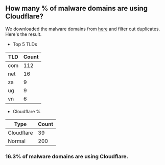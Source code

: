## How many % of malware domains are using Cloudflare?


We downloaded the malware domains from [here](https://urlhaus.abuse.ch) and filter out duplicates.
Here's the result.


[//]: # (start replacement)


- Top 5 TLDs

| TLD | Count |
| --- | --- |
| com | 112 |
| net | 16 |
| za | 9 |
| ug | 9 |
| vn | 6 |


- Cloudflare %

| Type | Count |
| --- | --- |
| Cloudflare | 39 |
| Normal | 200 |


### 16.3% of malware domains are using Cloudflare.